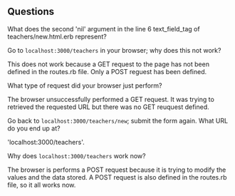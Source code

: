 ## Questions

What does the second 'nil' argument in the line 6 text_field_tag of teachers/new.html.erb represent?




Go to `localhost:3000/teachers` in your browser; why does this not work?

This does not work because a GET request to the page has not been defined in the routes.rb file. Only a
POST reguest has been defined.

What type of request did your browser just perform?

The browser unsuccessfully performed a GET request. It was trying to retrieved the requested URL but there
was no GET reuquest defined. 

Go back to `localhost:3000/teachers/new`; submit the form again. What URL do you end up at?

'localhost:3000/teachers'.

Why does `localhost:3000/teachers` work now?

The browser is performs a POST request because it is trying to modify the values and the data stored.
A POST request is also defined in the routes.rb file, so it all works now.
